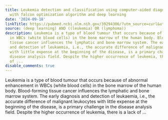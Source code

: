 ```yaml
---
title: Leukemia detection and classification using computer-aided diagnosis system
  with falcon optimization algorithm and deep learning
date: '2024-09-18'
linkTitle: https://pubmed.ncbi.nlm.nih.gov/39294306/?utm_source=curl&utm_medium=rss&utm_campaign=pubmed-2&utm_content=1byXLWG-5Hn0_qdLgZYpDfLA2UWGhGNgZGereuo1rJN2aoAQXP&fc=20220814223158&ff=20240919194254&v=2.18.0.post9+e462414
source: (deep learning) AND ((leukemia) OR (lymphoma))
description: Leukemia is a type of blood tumour that occurs because of abnormal enhancement
  in WBCs (white blood cells) in the bone marrow of the human body. Blood-forming
  tissue cancer influences the lymphatic and bone marrow system. The early diagnosis
  and detection of leukaemia, i.e., the accurate difference of malignant leukocytes
  with little expense at the beginning of the disease, is a primary challenge in the
  disease analysis field. Despite the higher occurrence of leukemia, there is a lack
  of ...
disable_comments: true
---
```

Leukemia is a type of blood tumour that occurs because of abnormal enhancement in WBCs (white blood cells) in the bone marrow of the human body. Blood-forming tissue cancer influences the lymphatic and bone marrow system. The early diagnosis and detection of leukaemia, i.e., the accurate difference of malignant leukocytes with little expense at the beginning of the disease, is a primary challenge in the disease analysis field. Despite the higher occurrence of leukemia, there is a lack of ...